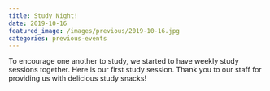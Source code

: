 ```yaml
---
title: Study Night!
date: 2019-10-16    
featured_image: /images/previous/2019-10-16.jpg
categories: previous-events
---
```

To encourage one another to study, we started to have weekly study sessions together. Here is our first study session. Thank you to our staff for providing us with delicious study snacks!